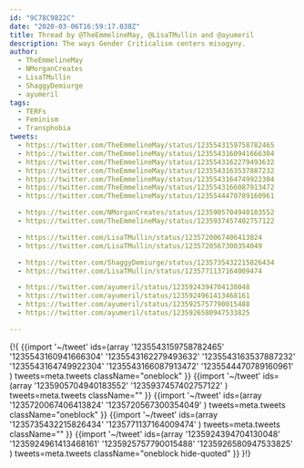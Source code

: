 ```yaml
---
id: "9C78C9822C"
date: "2020-03-06T16:59:17.038Z"
title: Thread by @TheEmmelineMay, @LisaTMullin and @ayumeril
description: The ways Gender Criticalism centers misogyny.
author:
  - TheEmmelineMay
  - NMorganCreates
  - LisaTMullin
  - ShaggyDemiurge
  - ayumeril
tags:
  - TERFs
  - Feminism
  - Transphobia
tweets:
  - https://twitter.com/TheEmmelineMay/status/1235543159758782465
  - https://twitter.com/TheEmmelineMay/status/1235543160941666304
  - https://twitter.com/TheEmmelineMay/status/1235543162279493632
  - https://twitter.com/TheEmmelineMay/status/1235543163537887232
  - https://twitter.com/TheEmmelineMay/status/1235543164749922304
  - https://twitter.com/TheEmmelineMay/status/1235543166087913472
  - https://twitter.com/TheEmmelineMay/status/1235544470789160961

  - https://twitter.com/NMorganCreates/status/1235905704940183552
  - https://twitter.com/TheEmmelineMay/status/1235937457402757122

  - https://twitter.com/LisaTMullin/status/1235720067406413824
  - https://twitter.com/LisaTMullin/status/1235720567300354049

  - https://twitter.com/ShaggyDemiurge/status/1235735432215826434
  - https://twitter.com/LisaTMullin/status/1235771137164009474

  - https://twitter.com/ayumeril/status/1235924394704130048
  - https://twitter.com/ayumeril/status/1235924961413468161
  - https://twitter.com/ayumeril/status/1235925757790015488
  - https://twitter.com/ayumeril/status/1235926580947533825

---
```

{!{
  {{import '~/tweet' ids=(array
    '1235543159758782465'
    '1235543160941666304'
    '1235543162279493632'
    '1235543163537887232'
    '1235543164749922304'
    '1235543166087913472'
    '1235544470789160961'
  ) tweets=meta.tweets className="oneblock" }}
  {{import '~/tweet' ids=(array
    '1235905704940183552'
    '1235937457402757122'
  ) tweets=meta.tweets className="" }}
  {{import '~/tweet' ids=(array
    '1235720067406413824'
    '1235720567300354049'
  ) tweets=meta.tweets className="oneblock" }}
  {{import '~/tweet' ids=(array
    '1235735432215826434'
    '1235771137164009474'
  ) tweets=meta.tweets className="" }}
  {{import '~/tweet' ids=(array
    '1235924394704130048'
    '1235924961413468161'
    '1235925757790015488'
    '1235926580947533825'
  ) tweets=meta.tweets className="oneblock hide-quoted" }}
}!}

